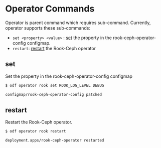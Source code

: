 # Operator Commands

Operator is parent command which requires sub-command. Currently, operator supports these sub-commands:

- `set <property> <value>` : [set](#set) the property in the rook-ceph-operator-config configmap.
- `restart`: [restart](#restart) the Rook-Ceph operator

## set

Set the property in the rook-ceph-operator-config configmap

```bash
$ odf operator rook set ROOK_LOG_LEVEL DEBUG

configmap/rook-ceph-operator-config patched
```

## restart

Restart the Rook-Ceph operator.

``` bash
$ odf operator rook restart

deployment.apps/rook-ceph-operator restarted
```
